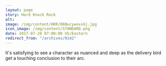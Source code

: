 ```yaml
---
layout: page
story: Hard Knock Rock
alt:
image: /img/content/HKR/06NucywnxvGj.jpg
icon_image: /img/content/STANDARD.png
date: 2017-07-28 07:00:00 US/Eastern
redirect_from: "/archives/0142"
---
```

It's satisfying to see a character as nuanced and deep as the delivery bird get a touching conclusion to their arc.
